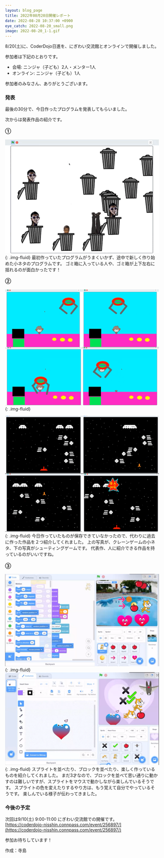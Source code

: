 ```yaml
---
layout: blog_page
title: 2022年08月20日開催レポート
date: 2022-08-28 10:37:00 +0900
eye_catch: 2022-08-20_small.png
image: 2022-08-20_1-1.gif
---
```


8/20(土)に、CoderDojo日進を、にぎわい交流館とオンラインで開催しました。

参加者は下記のとおりです。
* 会場: ニンジャ（子ども）2人・メンター1人
* オンライン: ニンジャ（子ども）1人

参加者のみなさん、ありがとうございます。

### 発表
最後の30分で、今日作ったプログラムを発表してもらいました。

次からは発表作品の紹介です。

#### &#9312;

![](/assets/img/2022-08-20_1-1.gif){: .img-fluid}
最初作っていたプログラムがうまくいかず、途中で新しく作り始めた小ネタのプログラムです。
ゴミ箱に入っている人や、ゴミ箱が上下左右に揺れるのが面白かったです！

#### &#9313;

![](/assets/img/2022-08-20_2-1.png){: .img-fluid}

![](/assets/img/2022-08-20_2-2.png){: .img-fluid}
今日作っていたものが保存できていなかったので、代わりに過去に作った作品を２つ紹介してくれました。
上の写真が、クレーンゲームの小ネタ、下の写真がシューティングゲームです。
代表作、人に紹介できる作品を持っているのがいいですね。

#### &#9314;

![](/assets/img/2022-08-20_3-1.png){: .img-fluid}
![](/assets/img/2022-08-20_3-2.png){: .img-fluid}
スプライトを並べたり、ブロックを並べたり、楽しく作っているものを紹介してくれました。
まだ3才なので、ブロックを並べて思い通りに動かすのは難しいですが、スプライトをマウスで動かしながら楽しんでいるそうです。
スプライトの色を変えたりするやり方は、もう覚えて自分でやっているそうです。
楽しんでいる様子が伝わってきました。

### 今後の予定
次回は9/10(土) 9:00-11:00 にぎわい交流館での開催です。<br/>
[https://coderdojo-nisshin.connpass.com/event/256897/](https://coderdojo-nisshin.connpass.com/event/256897/)

参加お待ちしています！

作成：寺島
